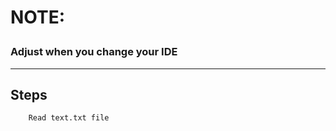<h1>

NOTE: <h3>Adjust when you change your IDE</h3>

</h1>

---

## Steps

```
    Read text.txt file
```
